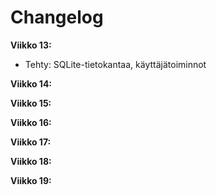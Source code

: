 # Changelog

**Viikko 13:**
- Tehty: SQLite-tietokantaa, käyttäjätoiminnot

**Viikko 14:**

**Viikko 15:**

**Viikko 16:**

**Viikko 17:**

**Viikko 18:**

**Viikko 19:**
